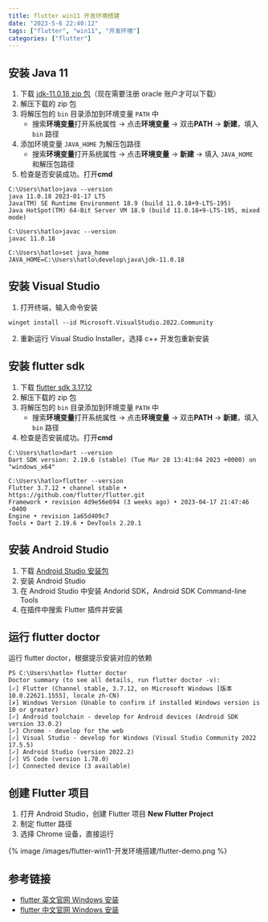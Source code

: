 ```yaml
---
title: flutter win11 开发环境搭建
date: "2023-5-6 22:40:12"
tags: ["flutter", "win11", "开发环境"]
categories: ["flutter"]
---
```


## 安装 Java 11

1. 下载 [jdk-11.0.18 zip 包](https://www.oracle.com/hk/java/technologies/javase/jdk11-archive-downloads.html)（现在需要注册 oracle 账户才可以下载）
2. 解压下载的 zip 包
3. 将解压包的 `bin` 目录添加到环境变量 `PATH` 中
    - 搜索**环境变量**打开系统属性 -> 点击**环境变量** -> 双击**PATH** -> **新建**，填入 `bin` 路径
4. 添加环境变量 `JAVA_HOME` 为解压包路径
    - 搜索**环境变量**打开系统属性 -> 点击**环境变量** -> **新建** -> 填入 `JAVA_HOME` 和解压包路径
5. 检查是否安装成功。打开**cmd**

```shell
C:\Users\hatlo>java --version
java 11.0.18 2023-01-17 LTS
Java(TM) SE Runtime Environment 18.9 (build 11.0.18+9-LTS-195)
Java HotSpot(TM) 64-Bit Server VM 18.9 (build 11.0.18+9-LTS-195, mixed mode)

C:\Users\hatlo>javac --version
javac 11.0.18

C:\Users\hatlo>set java_home
JAVA_HOME=C:\Users\hatlo\develop\java\jdk-11.0.18
```

## 安装 Visual Studio

1. 打开终端，输入命令安装

```shell
winget install --id Microsoft.VisualStudio.2022.Community
```

2. 重新运行 Visual Studio Installer，选择 c++ 开发包重新安装

## 安装 flutter sdk

1. 下载 [flutter sdk 3.17.12](https://storage.flutter-io.cn/flutter_infra_release/releases/stable/windows/flutter_windows_3.7.12-stable.zip)
2. 解压下载的 zip 包
3. 将解压包的 `bin` 目录添加到环境变量 `PATH` 中
    - 搜索**环境变量**打开系统属性 -> 点击**环境变量** -> 双击**PATH** -> **新建**，填入 `bin` 路径
4. 检查是否安装成功。打开**cmd**

```shell
C:\Users\hatlo>dart --version
Dart SDK version: 2.19.6 (stable) (Tue Mar 28 13:41:04 2023 +0000) on "windows_x64"

C:\Users\hatlo>flutter --version
Flutter 3.7.12 • channel stable • https://github.com/flutter/flutter.git
Framework • revision 4d9e56e694 (3 weeks ago) • 2023-04-17 21:47:46 -0400
Engine • revision 1a65d409c7
Tools • Dart 2.19.6 • DevTools 2.20.1
```

## 安装 Android Studio

1. 下载 [Android Studio 安装包](https://developer.android.google.cn/studio)
2. 安装 Android Studio
3. 在 Android Studio 中安装 Andorid SDK，Android SDK Command-line Tools
4. 在插件中搜索 Flutter 插件并安装

## 运行 flutter doctor

运行 flutter doctor，根据提示安装对应的依赖

```text
PS C:\Users\hatlo> flutter doctor
Doctor summary (to see all details, run flutter doctor -v):
[✓] Flutter (Channel stable, 3.7.12, on Microsoft Windows [版本 10.0.22621.1555], locale zh-CN)
[✗] Windows Version (Unable to confirm if installed Windows version is 10 or greater)
[✓] Android toolchain - develop for Android devices (Android SDK version 33.0.2)
[✓] Chrome - develop for the web
[✓] Visual Studio - develop for Windows (Visual Studio Community 2022 17.5.5)
[✓] Android Studio (version 2022.2)
[✓] VS Code (version 1.78.0)
[✓] Connected device (3 available)
```

## 创建 Flutter 项目

1. 打开 Android Studio，创建 Flutter 项目 **New Flutter Project**
2. 制定 flutter 路径
3. 选择 Chrome 设备，直接运行

{% image /images/flutter-win11-开发环境搭建/flutter-demo.png %}

## 参考链接

- [flutter 英文官网 Windows 安装](https://docs.flutter.dev/get-started/install/windows)
- [flutter 中文官网 Windows 安装](https://flutter.cn/docs/get-started/install/windows)
